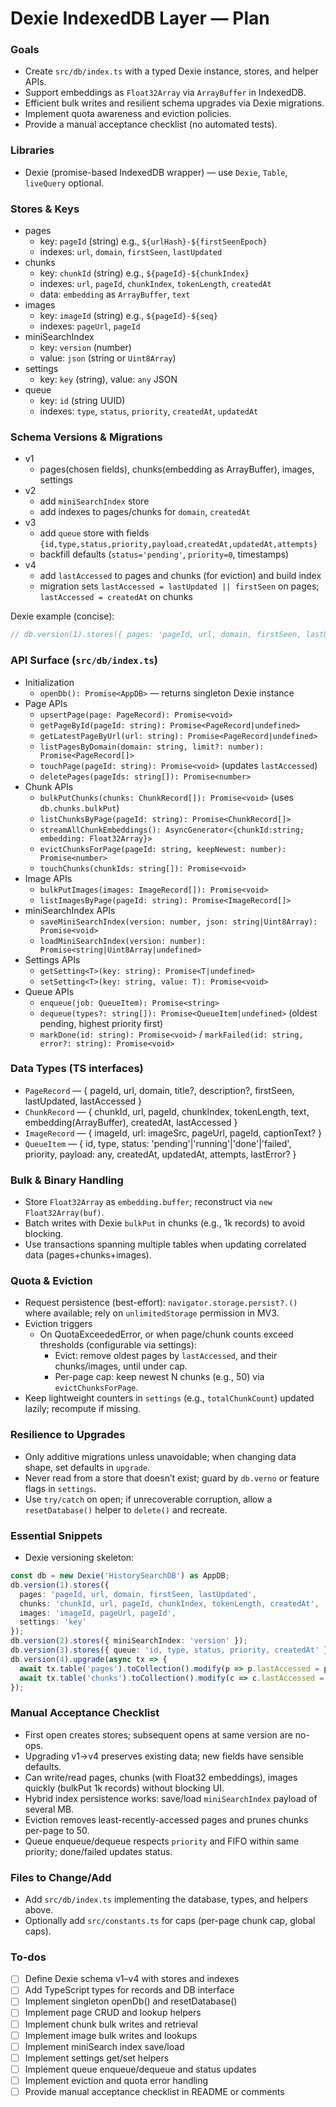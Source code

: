 <!-- 0e7988b1-061a-4255-a729-35221c0088f1 258af441-2943-4281-8217-886f970a1afb -->
# Dexie IndexedDB Layer — Plan

### Goals

- Create `src/db/index.ts` with a typed Dexie instance, stores, and helper APIs.
- Support embeddings as `Float32Array` via `ArrayBuffer` in IndexedDB.
- Efficient bulk writes and resilient schema upgrades via Dexie migrations.
- Implement quota awareness and eviction policies.
- Provide a manual acceptance checklist (no automated tests).

### Libraries

- Dexie (promise-based IndexedDB wrapper) — use `Dexie`, `Table`, `liveQuery` optional.

### Stores & Keys

- pages
  - key: `pageId` (string) e.g., `${urlHash}-${firstSeenEpoch}`
  - indexes: `url`, `domain`, `firstSeen`, `lastUpdated`
- chunks
  - key: `chunkId` (string) e.g., `${pageId}-${chunkIndex}`
  - indexes: `url`, `pageId`, `chunkIndex`, `tokenLength`, `createdAt`
  - data: `embedding` as `ArrayBuffer`, `text`
- images
  - key: `imageId` (string) e.g., `${pageId}-${seq}`
  - indexes: `pageUrl`, `pageId`
- miniSearchIndex
  - key: `version` (number)
  - value: `json` (string or `Uint8Array`)
- settings
  - key: `key` (string), value: `any` JSON
- queue
  - key: `id` (string UUID)
  - indexes: `type`, `status`, `priority`, `createdAt`, `updatedAt`

### Schema Versions & Migrations

- v1
  - pages(chosen fields), chunks(embedding as ArrayBuffer), images, settings
- v2
  - add `miniSearchIndex` store
  - add indexes to pages/chunks for `domain`, `createdAt`
- v3
  - add `queue` store with fields `{id,type,status,priority,payload,createdAt,updatedAt,attempts}`
  - backfill defaults (`status='pending'`, `priority=0`, timestamps)
- v4
  - add `lastAccessed` to pages and chunks (for eviction) and build index
  - migration sets `lastAccessed = lastUpdated || firstSeen` on pages; `lastAccessed = createdAt` on chunks

Dexie example (concise):

```startLine:endLine:src/db/index.ts
// db.version(1).stores({ pages: 'pageId, url, domain, firstSeen, lastUpdated', ... })
```

### API Surface (`src/db/index.ts`)

- Initialization
  - `openDb(): Promise<AppDB>` — returns singleton Dexie instance
- Page APIs
  - `upsertPage(page: PageRecord): Promise<void>`
  - `getPageById(pageId: string): Promise<PageRecord|undefined>`
  - `getLatestPageByUrl(url: string): Promise<PageRecord|undefined>`
  - `listPagesByDomain(domain: string, limit?: number): Promise<PageRecord[]>`
  - `touchPage(pageId: string): Promise<void>` (updates `lastAccessed`)
  - `deletePages(pageIds: string[]): Promise<number>`
- Chunk APIs
  - `bulkPutChunks(chunks: ChunkRecord[]): Promise<void>` (uses `db.chunks.bulkPut`)
  - `listChunksByPage(pageId: string): Promise<ChunkRecord[]>`
  - `streamAllChunkEmbeddings(): AsyncGenerator<{chunkId:string; embedding: Float32Array}>`
  - `evictChunksForPage(pageId: string, keepNewest: number): Promise<number>`
  - `touchChunks(chunkIds: string[]): Promise<void>`
- Image APIs
  - `bulkPutImages(images: ImageRecord[]): Promise<void>`
  - `listImagesByPage(pageId: string): Promise<ImageRecord[]>`
- miniSearchIndex APIs
  - `saveMiniSearchIndex(version: number, json: string|Uint8Array): Promise<void>`
  - `loadMiniSearchIndex(version: number): Promise<string|Uint8Array|undefined>`
- Settings APIs
  - `getSetting<T>(key: string): Promise<T|undefined>`
  - `setSetting<T>(key: string, value: T): Promise<void>`
- Queue APIs
  - `enqueue(job: QueueItem): Promise<string>`
  - `dequeue(types?: string[]): Promise<QueueItem|undefined>` (oldest pending, highest priority first)
  - `markDone(id: string): Promise<void>` / `markFailed(id: string, error?: string): Promise<void>`

### Data Types (TS interfaces)

- `PageRecord` — { pageId, url, domain, title?, description?, firstSeen, lastUpdated, lastAccessed }
- `ChunkRecord` — { chunkId, url, pageId, chunkIndex, tokenLength, text, embedding(ArrayBuffer), createdAt, lastAccessed }
- `ImageRecord` — { imageId, url: imageSrc, pageUrl, pageId, captionText? }
- `QueueItem` — { id, type, status: 'pending'|'running'|'done'|'failed', priority, payload: any, createdAt, updatedAt, attempts, lastError? }

### Bulk & Binary Handling

- Store `Float32Array` as `embedding.buffer`; reconstruct via `new Float32Array(buf)`.
- Batch writes with Dexie `bulkPut` in chunks (e.g., 1k records) to avoid blocking.
- Use transactions spanning multiple tables when updating correlated data (pages+chunks+images).

### Quota & Eviction

- Request persistence (best-effort): `navigator.storage.persist?.()` where available; rely on `unlimitedStorage` permission in MV3.
- Eviction triggers
  - On QuotaExceededError, or when page/chunk counts exceed thresholds (configurable via settings):
    - Evict: remove oldest pages by `lastAccessed`, and their chunks/images, until under cap.
    - Per-page cap: keep newest N chunks (e.g., 50) via `evictChunksForPage`.
- Keep lightweight counters in `settings` (e.g., `totalChunkCount`) updated lazily; recompute if missing.

### Resilience to Upgrades

- Only additive migrations unless unavoidable; when changing data shape, set defaults in `upgrade`.
- Never read from a store that doesn’t exist; guard by `db.verno` or feature flags in `settings`.
- Use `try/catch` on open; if unrecoverable corruption, allow a `resetDatabase()` helper to `delete()` and recreate.

### Essential Snippets

- Dexie versioning skeleton:
```typescript
const db = new Dexie('HistorySearchDB') as AppDB;
db.version(1).stores({
  pages: 'pageId, url, domain, firstSeen, lastUpdated',
  chunks: 'chunkId, url, pageId, chunkIndex, tokenLength, createdAt',
  images: 'imageId, pageUrl, pageId',
  settings: 'key'
});
db.version(2).stores({ miniSearchIndex: 'version' });
db.version(3).stores({ queue: 'id, type, status, priority, createdAt' }).upgrade(tx => {/* backfill */});
db.version(4).upgrade(async tx => {
  await tx.table('pages').toCollection().modify(p => p.lastAccessed = p.lastUpdated ?? p.firstSeen);
  await tx.table('chunks').toCollection().modify(c => c.lastAccessed = c.createdAt);
});
```


### Manual Acceptance Checklist

- First open creates stores; subsequent opens at same version are no-ops.
- Upgrading v1→v4 preserves existing data; new fields have sensible defaults.
- Can write/read pages, chunks (with Float32 embeddings), images quickly (bulkPut 1k records) without blocking UI.
- Hybrid index persistence works: save/load `miniSearchIndex` payload of several MB.
- Eviction removes least-recently-accessed pages and prunes chunks per-page to 50.
- Queue enqueue/dequeue respects `priority` and FIFO within same priority; done/failed updates status.

### Files to Change/Add

- Add `src/db/index.ts` implementing the database, types, and helpers above.
- Optionally add `src/constants.ts` for caps (per-page chunk cap, global caps).

### To-dos

- [ ] Define Dexie schema v1–v4 with stores and indexes
- [ ] Add TypeScript types for records and DB interface
- [ ] Implement singleton openDb() and resetDatabase()
- [ ] Implement page CRUD and lookup helpers
- [ ] Implement chunk bulk writes and retrieval
- [ ] Implement image bulk writes and lookups
- [ ] Implement miniSearch index save/load
- [ ] Implement settings get/set helpers
- [ ] Implement queue enqueue/dequeue and status updates
- [ ] Implement eviction and quota error handling
- [ ] Provide manual acceptance checklist in README or comments